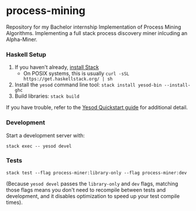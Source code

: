 # process-mining

Repository for my Bachelor internship Implementation of Process Mining Algorithms. Implementing a full stack process discovery miner inlcuding an Alpha-Miner.

### Haskell Setup

1. If you haven't already, [install Stack](https://haskell-lang.org/get-started)
	* On POSIX systems, this is usually `curl -sSL https://get.haskellstack.org/ | sh`
2. Install the `yesod` command line tool: `stack install yesod-bin --install-ghc`
3. Build libraries: `stack build`

If you have trouble, refer to the [Yesod Quickstart guide](https://www.yesodweb.com/page/quickstart) for additional detail.

### Development

Start a development server with:

```
stack exec -- yesod devel
```

### Tests

```
stack test --flag process-miner:library-only --flag process-miner:dev
```

(Because `yesod devel` passes the `library-only` and `dev` flags, matching those flags means you don't need to recompile between tests and development, and it disables optimization to speed up your test compile times).

